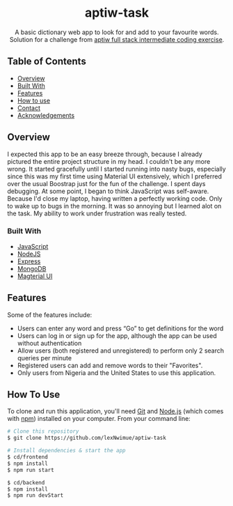 
<div align="center"> <h1>aptiw-task</h1>
 A basic dictionary web app to look for and add to your favourite words. Solution for a challenge from  <a href="https://aptiw.com" target="_blank">aptiw full stack intermediate coding exercise</a>.
 </div>

<!-- TABLE OF CONTENTS -->

## Table of Contents

- [Overview](#overview)
- [Built With](#built-with)
- [Features](#features)
- [How to use](#how-to-use)
- [Contact](#contact)
- [Acknowledgements](#acknowledgements)

<!-- OVERVIEW -->

## Overview

I expected this app to be an easy breeze through, because I already pictured the entire project structure in my head. I couldn't be any more wrong. It started gracefully until I started running into nasty bugs, especially since this was my first time using Material UI extensively, which I preferred over the usual Boostrap just for the fun of the challenge. I spent days debugging. At some point, I began to think JavaScript was self-aware. Because I'd close my laptop, having written a perfectly working code. Only to wake up to bugs in the morning. It was so annoying but I learned alot on the task. My ability to work under frustration was really tested.


### Built With

<!-- This section should list any major frameworks that you built your project using. Here are a few examples.-->

- [JavaScript](https://javascript.com/)
- [NodeJS](https://nodejs.org/)
- [Express](https://expressjs.com/)
- [MongoDB](https://mongodb.com/)
- [Magterial UI](https://mui.com/)

## Features
Some of the features include: 
- Users can enter any word and press “Go” to get definitions for the word
- Users can log in or sign up for the app, although the app can be used without authentication
- Allow users (both registered and unregistered) to perform only 2 search queries per minute
- Registered users can add and remove words to their "Favorites".
- Only users from Nigeria and the United States to use this application.

## How To Use

<!-- Example: -->

To clone and run this application, you'll need [Git](https://git-scm.com) and [Node.js](https://nodejs.org/en/download/) (which comes with [npm](http://npmjs.com)) installed on your computer. From your command line:

```bash
# Clone this repository
$ git clone https://github.com/lexNwimue/aptiw-task

# Install dependencies & start the app
$ cd/frontend
$ npm install
$ npm run start

$ cd/backend
$ npm install
$ npm run devStart

```
